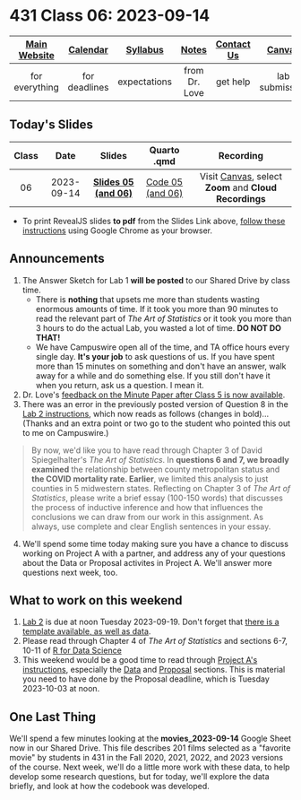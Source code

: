 # 431 Class 06: 2023-09-14

[Main Website](https://thomaselove.github.io/431-2023/) | [Calendar](https://thomaselove.github.io/431-2023/calendar.html) | [Syllabus](https://thomaselove.github.io/431-syllabus-2023/) | [Notes](https://thomaselove.github.io/431-notes/) | [Contact Us](https://thomaselove.github.io/431-2023/contact.html) | [Canvas](https://canvas.case.edu) | [Data and Code](https://github.com/THOMASELOVE/431-data)
:-----------: | :--------------: | :----------: | :---------: | :-------------: | :-----------: | :------------:
for everything | for deadlines | expectations | from Dr. Love | get help | lab submission | for downloads

## Today's Slides

Class | Date | Slides | Quarto .qmd | Recording
:---: | :--------: | :------: | :------: | :-------------:
06 | 2023-09-14 | **[Slides 05 (and 06)](https://thomaselove.github.io/431-slides-2023/class05.html)** | [Code 05 (and 06)](https://thomaselove.github.io/431-slides-2023/class05.qmd) | Visit [Canvas](https://canvas.case.edu/), select **Zoom** and **Cloud Recordings**

- To print RevealJS slides **to pdf** from the Slides Link above, [follow these instructions](https://quarto.org/docs/presentations/revealjs/presenting.html#print-to-pdf) using Google Chrome as your browser.

## Announcements

1. The Answer Sketch for Lab 1 **will be posted** to our Shared Drive by class time.
    - There is **nothing** that upsets me more than students wasting enormous amounts of time. If it took you more than 90 minutes to read the relevant part of *The Art of Statistics* or it took you more than 3 hours to do the actual Lab, you wasted a lot of time. **DO NOT DO THAT!**
    - We have Campuswire open all of the time, and TA office hours every single day. **It's your job** to ask questions of us. If you have spent more than 15 minutes on something and don't have an answer, walk away for a while and do something else. If you still don't have it when you return, ask us a question. I mean it. 
2. Dr. Love's [feedback on the Minute Paper after Class 5 is now available](https://bit.ly/431-2023-min-05-feedback).
3. There was an error in the previously posted version of Question 8 in the [Lab 2 instructions](https://github.com/THOMASELOVE/431-labs-2023/blob/main/lab02/lab02.pdf), which now reads as follows (changes in bold)... (Thanks and an extra point or two go to the student who pointed this out to me on Campuswire.)

> By now, we'd like you to have read through Chapter 3 of David Spiegelhalter's *The Art of Statistics*. In **questions 6 and 7, we broadly examined** the relationship between county metropolitan status and **the COVID mortality rate. Earlier**, we limited this analysis to just counties in 5 midwestern states. Reflecting on Chapter 3 of *The Art of Statistics*, please write a brief essay (100-150 words) that discusses the process of inductive inference and how that influences the conclusions we can draw from our work in this assignment. As always, use complete and clear English sentences in your essay.

4. We'll spend some time today making sure you have a chance to discuss working on Project A with a partner, and address any of your questions about the Data or Proposal activites in Project A. We'll answer more questions next week, too.

## What to work on this weekend

1. [Lab 2](https://github.com/THOMASELOVE/431-labs-2023#main-lab-instructions) is due at noon Tuesday 2023-09-19. Don't forget that [there is a template available, as well as data](https://github.com/THOMASELOVE/431-labs-2023#main-lab-instructions).
2. Please read through Chapter 4 of *The Art of Statistics* and sections 6-7, 10-11 of [R for Data Science](https://r4ds.hadley.nz/)
3. This weekend would be a good time to read through [Project A's instructions](https://thomaselove.github.io/431-projectA-2023/), especially the [Data](https://thomaselove.github.io/431-projectA-2023/data.html) and [Proposal](https://thomaselove.github.io/431-projectA-2023/proposal.html) sections. This is material you need to have done by the Proposal deadline, which is Tuesday 2023-10-03 at noon.

## One Last Thing

We'll spend a few minutes looking at the **movies_2023-09-14** Google Sheet now in our Shared Drive. This file describes 201 films selected as a "favorite movie" by students in 431 in the Fall 2020, 2021, 2022, and 2023 versions of the course. Next week, we'll do a little more work with these data, to help develop some research questions, but for today, we'll explore the data briefly, and look at how the codebook was developed.




